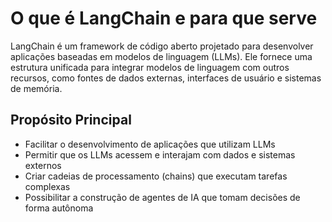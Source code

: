 # O que é LangChain e para que serve

LangChain é um framework de código aberto projetado para desenvolver aplicações baseadas em modelos de linguagem (LLMs). Ele fornece uma estrutura unificada para integrar modelos de linguagem com outros recursos, como fontes de dados externas, interfaces de usuário e sistemas de memória.

## Propósito Principal
- Facilitar o desenvolvimento de aplicações que utilizam LLMs
- Permitir que os LLMs acessem e interajam com dados e sistemas externos
- Criar cadeias de processamento (chains) que executam tarefas complexas
- Possibilitar a construção de agentes de IA que tomam decisões de forma autônoma